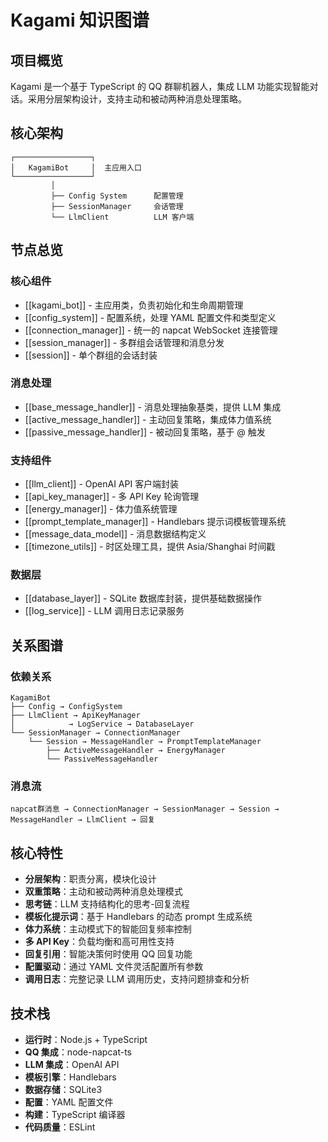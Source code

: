 # Kagami 知识图谱

## 项目概览

Kagami 是一个基于 TypeScript 的 QQ 群聊机器人，集成 LLM 功能实现智能对话。采用分层架构设计，支持主动和被动两种消息处理策略。

## 核心架构

```
┌─────────────────┐
│   KagamiBot     │  主应用入口
└─────────────────┘
         │
         ├── Config System      配置管理
         ├── SessionManager     会话管理
         └── LlmClient          LLM 客户端
```

## 节点总览

### 核心组件
- [[kagami_bot]] - 主应用类，负责初始化和生命周期管理
- [[config_system]] - 配置系统，处理 YAML 配置文件和类型定义
- [[connection_manager]] - 统一的 napcat WebSocket 连接管理
- [[session_manager]] - 多群组会话管理和消息分发
- [[session]] - 单个群组的会话封装

### 消息处理
- [[base_message_handler]] - 消息处理抽象基类，提供 LLM 集成
- [[active_message_handler]] - 主动回复策略，集成体力值系统
- [[passive_message_handler]] - 被动回复策略，基于 @ 触发

### 支持组件
- [[llm_client]] - OpenAI API 客户端封装
- [[api_key_manager]] - 多 API Key 轮询管理
- [[energy_manager]] - 体力值系统管理
- [[prompt_template_manager]] - Handlebars 提示词模板管理系统
- [[message_data_model]] - 消息数据结构定义
- [[timezone_utils]] - 时区处理工具，提供 Asia/Shanghai 时间戳

### 数据层
- [[database_layer]] - SQLite 数据库封装，提供基础数据操作
- [[log_service]] - LLM 调用日志记录服务

## 关系图谱

### 依赖关系
```
KagamiBot
├── Config → ConfigSystem
├── LlmClient → ApiKeyManager
│            → LogService → DatabaseLayer
└── SessionManager → ConnectionManager
    └── Session → MessageHandler → PromptTemplateManager
        ├── ActiveMessageHandler → EnergyManager
        └── PassiveMessageHandler
```

### 消息流
```
napcat群消息 → ConnectionManager → SessionManager → Session → MessageHandler → LlmClient → 回复
```

## 核心特性

- **分层架构**：职责分离，模块化设计
- **双重策略**：主动和被动两种消息处理模式
- **思考链**：LLM 支持结构化的思考-回复流程
- **模板化提示词**：基于 Handlebars 的动态 prompt 生成系统
- **体力系统**：主动模式下的智能回复频率控制
- **多 API Key**：负载均衡和高可用性支持
- **回复引用**：智能决策何时使用 QQ 回复功能
- **配置驱动**：通过 YAML 文件灵活配置所有参数
- **调用日志**：完整记录 LLM 调用历史，支持问题排查和分析

## 技术栈

- **运行时**：Node.js + TypeScript
- **QQ 集成**：node-napcat-ts
- **LLM 集成**：OpenAI API
- **模板引擎**：Handlebars
- **数据存储**：SQLite3
- **配置**：YAML 配置文件
- **构建**：TypeScript 编译器
- **代码质量**：ESLint